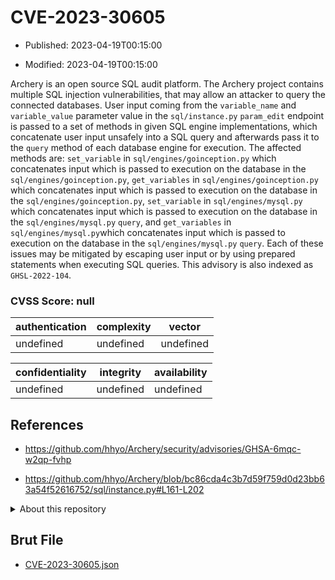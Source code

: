 # CVE-2023-30605

- Published: 2023-04-19T00:15:00

- Modified: 2023-04-19T00:15:00

Archery is an open source SQL audit platform. The Archery project contains multiple SQL injection vulnerabilities, that may allow an attacker to query the connected databases. User input coming from the `variable_name` and `variable_value` parameter value in the `sql/instance.py` `param_edit` endpoint is passed to a set of methods in given SQL engine implementations, which concatenate user input unsafely into a SQL query and afterwards pass it to the `query` method of each database engine for execution. The affected methods are: `set_variable` in `sql/engines/goinception.py` which concatenates input which is passed to execution on the database in the `sql/engines/goinception.py`, `get_variables` in `sql/engines/goinception.py`  which concatenates input which is passed to execution on the database in the `sql/engines/goinception.py`, `set_variable` in `sql/engines/mysql.py`  which concatenates input which is passed to execution on the database in the `sql/engines/mysql.py` `query`, and `get_variables` in `sql/engines/mysql.py`which concatenates input which is passed to execution on the database in the `sql/engines/mysql.py` `query`. Each of these issues may be mitigated by escaping user input or by using prepared statements when executing SQL queries. This advisory is also indexed as `GHSL-2022-104`.

### CVSS Score: **null**

| authentication | complexity | vector |
| --- | --- | --- |
| undefined | undefined | undefined |

| confidentiality | integrity | availability |
| --- | --- | --- |
| undefined | undefined | undefined |

## References

* https://github.com/hhyo/Archery/security/advisories/GHSA-6mqc-w2qp-fvhp

* https://github.com/hhyo/Archery/blob/bc86cda4c3b7d59f759d0d23bb63a54f52616752/sql/instance.py#L161-L202

<details>
<summary>About this repository</summary> 

  This repository is part of the project [Live Hack CVE](https://github.com/Live-Hack-CVE). Main website can be found [www.live-hack.org](https://www.live-hack.org) 
  
  Made by [Sn0wAlice](https://github.com/Sn0wAlice) for the people that care about security and need to have a feed of the latest CVEs. Hope you enjoy it, don't forget to star the repo and follow me on [Twitter](https://twitter.com/Sn0wAlice) and [Github](https://github.com/Sn0wAlice). And that is my [personnal website](https://www.alice-snow.me/)

  - [Home Page](https://github.com/Live-Hack-CVE)
  - [Framework](https://github.com/Live-Hack-CVE/cve-framework)
  - [CVE database](https://github.com/Live-Hack-CVE/full_database)
  - [Changelog](https://github.com/Live-Hack-CVE/Changelog)
</details>

## Brut File

* [CVE-2023-30605.json](https://raw.githubusercontent.com/Live-Hack-CVE/full_database/main/cves/2023/CVE-2023-30605.json)

